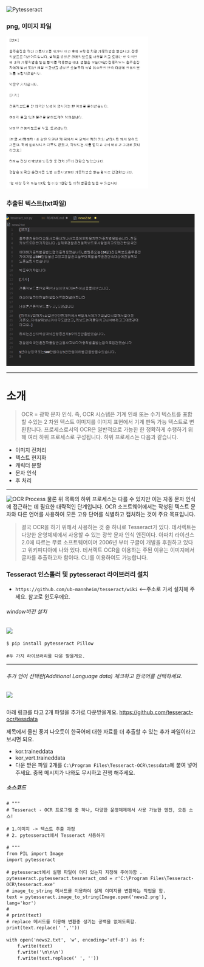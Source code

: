 ![Pytesseract](https://i.ytimg.com/vi/4DrCIVS5U3Y/maxresdefault.jpg)

### png, 이미지 파일
<img src='news2.png' with='400' height='400'/>

### 추출된 텍스트(txt파일)
<img src='추출된 텍스트.png' with='400' height='400'/>

---
# 소개

>OCR = 광학 문자 인식. 즉, OCR 시스템은 기계 인쇄 또는 수기 텍스트를 포함 할 수있는 2 차원 텍스트 이미지를 이미지 표현에서 기계 판독 가능 텍스트로 변환합니다. 프로세스로서의 OCR은 일반적으로 가능한 한 정확하게 수행하기 위해 여러 하위 프로세스로 구성됩니다. 하위 프로세스는 다음과 같습니다.


- 이미지 전처리
- 텍스트 현지화
- 캐릭터 분할
- 문자 인식
- 후 처리
---
![OCR Process](https://nanonets.com/blog/content/images/2019/11/OCR.jpg)
물론 위 목록의 하위 프로세스는 다를 수 있지만 이는 자동 문자 인식에 접근하는 데 필요한 대략적인 단계입니다. OCR 소프트웨어에서는 작성된 텍스트 문자와 다른 언어를 사용하여 모든 고유 단어를 식별하고 캡처하는 것이 주요 목표입니다.

> 결국 OCR을 하기 위해서 사용하는 것 중 하나로 Tesseract가 있다.
테서렉트는 다양한 운영체제에서 사용할 수 있는 광학 문자 인식 엔진이다. 아파치 라이선스 2.0에 따르는 무료 소프트웨어이며 2006년 부터 구글이 개발을 후원하고 있다고 위키피디아에 나와 있다.
테서렉트 OCR을 이용하는 주된 이유는 이미지에서 글자를 추출하고자 함이다. CLI를 이용하여도 가능합니다.

### Tesseract 인스톨러 및 pytesseract 라이브러리 설치

- `https://github.com/ub-mannheim/tesseract/wiki` <--주소로 가서 설치해 주세요. 참고로 윈도우에요.
  
###### window버전 설치
<img src='https://img1.daumcdn.net/thumb/R1280x0/?scode=mtistory2&fname=https%3A%2F%2Fblog.kakaocdn.net%2Fdn%2FbxUS7B%2FbtqzMev8ZbJ%2FHCy80KYZh1JCHYJPW4K3I0%2Fimg.png' with='300' height='300'/>

```
$ pip install pytesseract Pillow

#두 가지 라이브러리를 다운 받을게요.
```
---
###### 추가 언어 선택란(Additional Language data) 체크하고 한국어를 선택하세요.
![](https://img1.daumcdn.net/thumb/R1280x0/?scode=mtistory2&fname=https%3A%2F%2Fblog.kakaocdn.net%2Fdn%2Fc1VhMg%2FbtqzI5nx1yk%2Fjo15sE32C2cVNI57yB0u31%2Fimg.png)

##### 

아래 링크를 타고 2개 파일을 추가로 다운받을게요.
https://github.com/tesseract-ocr/tessdata

제목에서 물씬 풍겨 나오듯이 한국어에 대한 자료를 더 추출할 수 있는 추가 파일이라고 보시면 되요.
- kor.traineddata
- kor_vert.traineddata
- 다운 받은 파일 2개를 `C:\Program Files\Tesseract-OCR\tessdata`에 붙여 넣어주세요. 중복 메시지가 나와도 무시하고 진행 해주세요.

##### 소스코드
```
# """
# Tesseract - OCR 프로그램 중 하나, 다양한 운영체제에서 사용 가능한 엔진, 오픈 소스!

# 1.이미지 -> 텍스트 추출 과정
# 2. pytesseract에서 Tesseract 사용하기

# """
from PIL import Image
import pytesseract

# pytesseract에서 실행 파일이 어디 있는지 지정해 주어야함 .
pytesseract.pytesseract.tesseract_cmd = r'C:\Program Files\Tesseract-OCR\tesseract.exe'
# image_to_string 메서드를 이용하여 실제 이미지를 변환하는 작업을 함.
text = pytesseract.image_to_string(Image.open('news2.png'), lang='kor')
# 
# print(text)
# replace 메서드를 이용해 변환중 생기는 공백을 없애도록함.
print(text.replace(' ',''))

with open('news2.txt', 'w', encoding='utf-8') as f:
    f.write(text)
    f.write('\n\n\n')
    f.write(text.replace(' ', ''))
```
